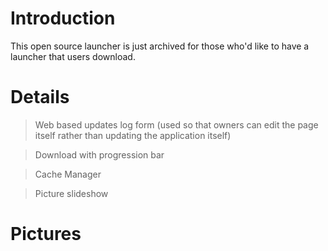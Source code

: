 # Introduction
This open source launcher is just archived for those who'd like to have a launcher that users download.

# Details
> Web based updates log form (used so that owners can edit the page itself rather than updating the application itself)

> Download with progression bar

> Cache Manager

> Picture slideshow

# Pictures
